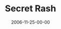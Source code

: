 ---
layout: message
category: message
series: "The Joneses"
title: "Secret Rash"
date: 2006-11-25-00-00
message_id: 41
audio: "http://s3.amazonaws.com/crossroads-media/messages/audio/The_Joneses_4_Secret_Rash_11-26-06_Tome.mp3"
audio-duration: "40:26"
tag: 
 - money
 - materialism
 - consumerism
 - debt
 - material
 - wealth
 - seurkamp
 - josh
 - small-group
 - tome
explicit: false
---